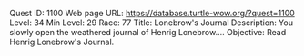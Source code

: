 Quest ID: 1100
Web page URL: https://database.turtle-wow.org/?quest=1100
Level: 34
Min Level: 29
Race: 77
Title: Lonebrow's Journal
Description: You slowly open the weathered journal of Henrig Lonebrow....
Objective: Read Henrig Lonebrow's Journal.
